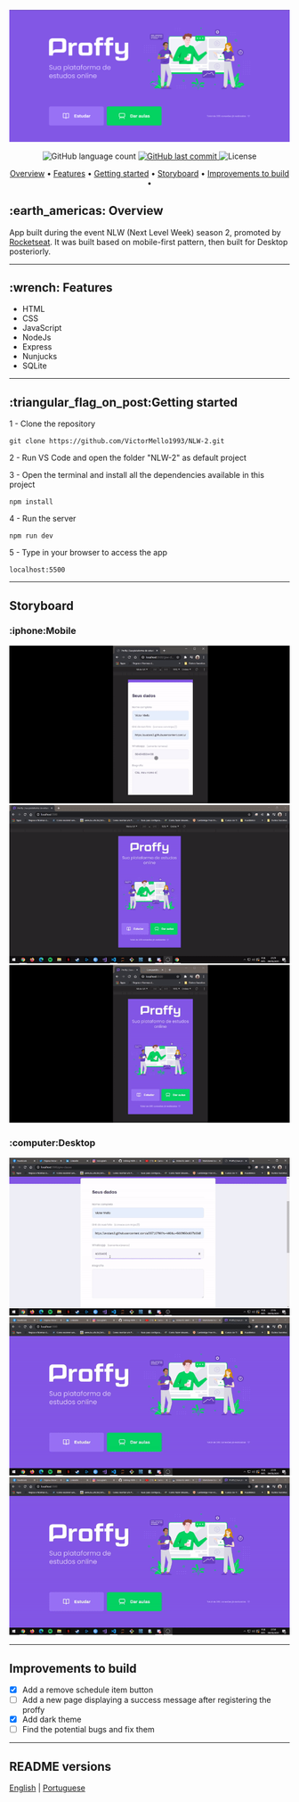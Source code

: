 ![](/public/images/Screenshot_1.png)


<p align="center">
  <img alt="GitHub language count" src="https://img.shields.io/github/languages/count/VictorMello1993/NLW-2?color=FF0000">
  
  <a href="https://github.com/VictorMello1993/FlappyBird/commits/master">
    <img alt="GitHub last commit" src="https://img.shields.io/github/last-commit/VictorMello1993/NLW-2?color=D3D3D3">
  </a> 
  
  <img alt="License" src="https://img.shields.io/badge/license-MIT-brightgreen">
   <a href="https://github.com/VictorMello1993/NLW-2/stargazers"></a>
</p>


<p align="center">
  <a href="#earth_americas-overview">Overview</a> •
  <a href="#wrench-features">Features</a> •
  <a href="#triangular_flag_on_postgetting-started">Getting started</a> •
  <a href="#storyboard">Storyboard</a> •
  <a href="#improvements-to-build">Improvements to build</a> •  
</p>


<h2>:earth_americas: Overview</h2>
<p>App built during the event NLW (Next Level Week) season 2, promoted by <a href="https://rocketseat.com.br/">Rocketseat</a>. It was built based on mobile-first pattern, then built for Desktop posteriorly.<p>

---

<h2>:wrench: Features</h2>
<ul>
  <li>HTML</li>
  <li>CSS</li>
  <li>JavaScript</li>
  <li>NodeJs</li>
  <li>Express</li>
  <li>Nunjucks</li>
  <li>SQLite</li>
</ul>  

---

<h2>:triangular_flag_on_post:Getting started</h2>

1 - Clone the repository
```
git clone https://github.com/VictorMello1993/NLW-2.git
```
2 - Run VS Code and open the folder "NLW-2" as default project

3 - Open the terminal and install all the dependencies available in this project
```
npm install
```
4 - Run the server
```
npm run dev
```

5 - Type in your browser to access the app
```
localhost:5500
```

---

<h2>Storyboard</h2>
<h3>:iphone:Mobile</h3>

![](/public/images/proffyMobileGif1.gif)
![](/public/images/proffyMobileGif2.gif)
![](/public/images/proffyMobileGif3.gif)



<h3>:computer:Desktop</h3>

![](/public/images/proffyDesktop1.gif)
![](/public/images/proffyDesktop2.gif)
![](/public/images/proffyDesktop3.gif)

---

## Improvements to build
- [x] Add a remove schedule item button
- [ ] Add a new page displaying a success message after registering the proffy
- [x] Add dark theme 
- [ ] Find the potential bugs and fix them

---
## README versions
<a href="/README.md">English</a> | <a href="/README-PTBR.md">Portuguese</a>
